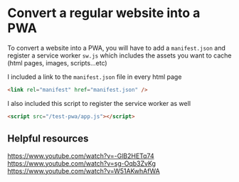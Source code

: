# Convert a regular website into a PWA

To convert a website into a PWA, you will have to add a `manifest.json` and register a service worker `sw.js` which includes the assets you want to cache (html pages, images, scripts...etc)

I included a link to the `manifest.json` file in every html page

```html
<link rel="manifest" href="manifest.json" />
```

I also included this script to register the service worker as well

```html
<script src="/test-pwa/app.js"></script>
```

## Helpful resources

https://www.youtube.com/watch?v=-GlB2HETq74
https://www.youtube.com/watch?v=sg-Oqb3ZvKg
https://www.youtube.com/watch?v=W51AKwhAfWA
